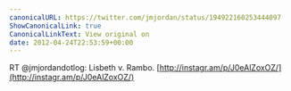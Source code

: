 ```yaml
---
canonicalURL: https://twitter.com/jmjordan/status/194922160253444097
ShowCanonicalLink: true
CanonicalLinkText: View original on
date: 2012-04-24T22:53:59+00:00
---
```

RT @jmjordandotlog: Lisbeth v. Rambo. [http://instagr.am/p/J0eAlZoxOZ/](http://instagr.am/p/J0eAlZoxOZ/)